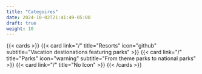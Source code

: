 ```yaml
---
title: "Categoires"
date: 2024-10-02T21:41:49-05:00
draft: true
weight: 10
---
```


{{< cards >}}
  {{< card link="/"  title="Resorts" icon="github" subtitle="Vacation destionations featuring parks" >}}
  {{< card link="/" title="Parks" icon="warning" subtitle="From theme parks to national parks" >}}
  {{< card link="/" title="No Icon" >}}
{{< /cards >}}